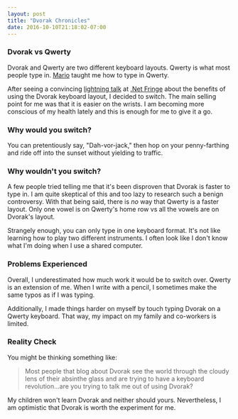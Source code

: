 ```yaml
---
layout: post
title: "Dvorak Chronicles"
date: 2016-10-10T21:18:02-07:00
---
```


### Dvorak vs Qwerty

Dvorak and Qwerty are two different keyboard layouts. Qwerty is what most people type in. [Mario](https://archive.org/details/msdos_Mario_Teaches_Typing_1992) taught me how to type in Qwerty.

After seeing a convincing [lightning talk](http://lanyrd.com/2016/netfringe/sfdbxg/) at [.Net Fringe](http://dotnetfringe.org/) about the benefits of using the Dvorak keyboard layout, I decided to switch. The main selling point for me was that it is easier on the wrists. I am becoming more conscious of my health lately and this is enough for me to give it a go.

### Why would you switch?

You can pretentiously say, "Dah-vor-jack," then hop on your penny-farthing and ride off into the sunset without yielding to traffic.

### Why wouldn't you switch?

A few people tried telling me that it's been disproven that Dvorak is faster to type in. I am quite skeptical of this and too lazy to research such a benign controversy. With that being said, there is *no* way that Qwerty is a faster layout. Only one vowel is on Qwerty's home row vs all the vowels are on Dvorak's layout.

Strangely enough, you can only type in one keyboard format. It's not like learning how to play two different instruments. I often look like I don't know what I'm doing when I use a shared computer.

### Problems Experienced

Overall, I underestimated how much work it would be to switch over. Qwerty is an extension of me. When I write with a pencil, I sometimes make the same typos as if I was typing.

Additionally, I made things harder on myself by touch typing Dvorak on a Qwerty keyboard. That way, my impact on my family and co-workers is limited.

### Reality Check

You might be thinking something like:

> Most people that blog about Dvorak see the world through the cloudy lens of their absinthe glass and are trying to have a keyboard revolution...are you trying to talk me out of using Dvorak?

My children won't learn Dvorak and neither should yours. Nevertheless, I am optimistic that Dvorak is worth the experiment for me.

